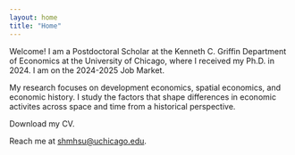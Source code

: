 ```yaml
---
layout: home
title: "Home"
---
```


Welcome! I am a Postdoctoral Scholar at the Kenneth C. Griffin Department of Economics at the University of Chicago, where I received my Ph.D. in 2024. I am on the 2024-2025 Job Market.

My research focuses on development economics, spatial economics, and economic history. I study the factors that shape differences in economic activites across space and time from a historical perspective. 

Download my CV.

Reach me at <a href="mailto:shmhsu@uchicago.edu">shmhsu@uchicago.edu</a>.
